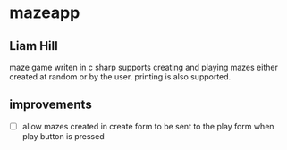 # mazeapp

Liam Hill
---------

maze game writen in c sharp supports creating and playing mazes either created at random or by the user.
printing is also supported.

improvements
------------
- [ ] allow mazes created in create form to be sent to the play form when play button is pressed
